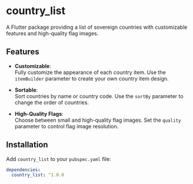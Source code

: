 # country_list

A Flutter package providing a list of sovereign countries with customizable features and high-quality flag images.

## Features

- **Customizable**:  
  Fully customize the appearance of each country item. Use the `itemBuilder` parameter to create your own country item design.

- **Sortable**:  
  Sort countries by name or country code. Use the `sortBy` parameter to change the order of countries.

- **High-Quality Flags**:  
  Choose between small and high-quality flag images. Set the `quality` parameter to control flag image resolution.

## Installation

Add `country_list` to your `pubspec.yaml` file:

```yaml
dependencies:
  country_list: ^1.0.0
